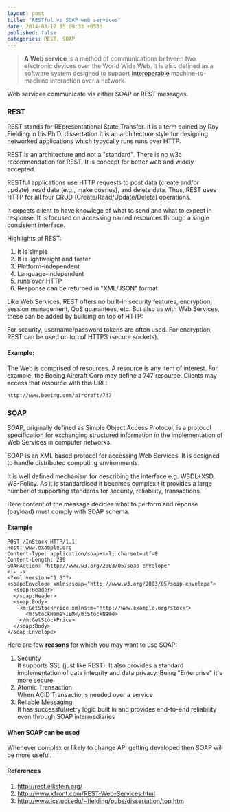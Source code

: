```yaml
---
layout: post
title: "RESTful vs SOAP web services"
date: 2014-03-17 15:09:33 +0530
published: false
categories: REST, SOAP
---
```

> **A Web service** is a method of communications between two electronic devices over the World Wide Web.
It is also defined as a software system designed to support [interoperable](http://en.wikipedia.org/wiki/Interoperability) machine-to-machine interaction over a network.

Web services communicate via either SOAP or REST messages.

### REST
REST stands for REpresentational State Transfer. It is a term coined by Roy Fielding in his Ph.D. dissertation 
It is an architecture style for designing networked applications which typycally runs runs over HTTP.

REST is an architecture and not a "standard". There is no w3c recommendation for REST. It is concept for better web and widely accepted.

RESTful applications use HTTP requests to post data (create and/or update), read data (e.g., make queries), and delete data. Thus, REST uses HTTP for all four CRUD (Create/Read/Update/Delete) operations.

It expects client to have knowlege of what to send and what to expect in response. It is focused on accessing named resources through a single consistent interface.

Highlights of REST:

1. It is simple 
2. It is lightweight and faster 
3. Platform-independent 
4. Language-independent 
5. runs over HTTP 
6. Response can be returned in "XML/JSON" format

Like Web Services, REST offers no built-in security features, encryption, session management, QoS guarantees, etc. But also as with Web Services, these can be added by building on top of HTTP:

For security, username/password tokens are often used.
For encryption, REST can be used on top of HTTPS (secure sockets).

#### Example:
The Web is comprised of resources. A resource is any item of interest. For example, the Boeing Aircraft Corp may define a 747 resource. Clients may access that resource with this URL:

```
http://www.boeing.com/aircraft/747
```

<!--more-->
### SOAP
SOAP, originally defined as Simple Object Access Protocol, is a protocol specification for exchanging structured information in the implementation of Web Services in computer networks.

SOAP is an XML based protocol for accessing Web Services. It is designed to handle distributed computing environments.

It is well defined mechanism for describing the interface e.g. WSDL+XSD, WS-Policy. As it is standardised it becomes complex t
It provides a large number of supporting standards for security, reliability, transactions.

Here content of the message decides what to perform and reponse (payload) must comply with SOAP schema.
#### Example
```
POST /InStock HTTP/1.1
Host: www.example.org
Content-Type: application/soap+xml; charset=utf-8
Content-Length: 299
SOAPAction: "http://www.w3.org/2003/05/soap-envelope"
<!- ->
<?xml version="1.0"?>
<soap:Envelope xmlns:soap="http://www.w3.org/2003/05/soap-envelope">
  <soap:Header>
  </soap:Header>
  <soap:Body>
    <m:GetStockPrice xmlns:m="http://www.example.org/stock">
      <m:StockName>IBM</m:StockName>
    </m:GetStockPrice>
  </soap:Body>
</soap:Envelope>
```
Here are few **reasons** for which you may want to use SOAP: 

1. Security  
It supports SSL (just like REST). It also provides a standard implementation of data integrity and data privacy. Being "Enterprise" it's more secure. 
2. Atomic Transaction   
When ACID Transactions needed over a service 
3. Reliable Messaging   
It has successful/retry logic built in and provides end-to-end reliability even through SOAP intermediaries 

#### When SOAP can be used
Whenever complex or likely to change API getting developed then SOAP will be more useful.

#### References
1. http://rest.elkstein.org/
2. http://www.xfront.com/REST-Web-Services.html
3. http://www.ics.uci.edu/~fielding/pubs/dissertation/top.htm
